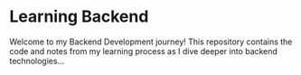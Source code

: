 # Learning Backend 
Welcome to my Backend Development journey! This repository contains the code and notes from my learning process as I dive deeper into backend technologies...